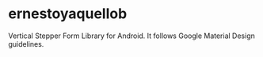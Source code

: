 # ernestoyaquellob
Vertical Stepper Form Library for Android. It follows Google Material Design guidelines.
